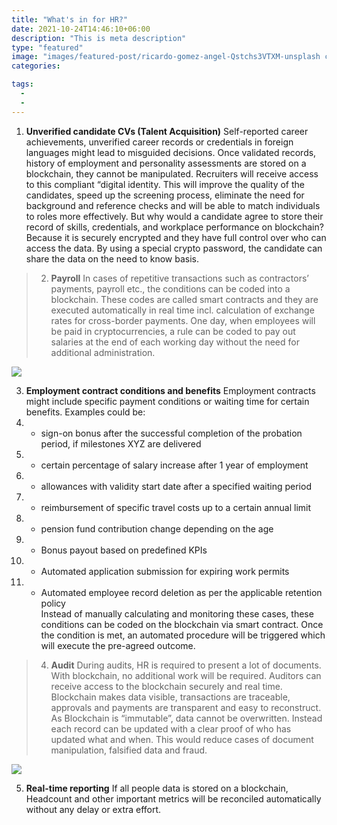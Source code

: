 ```yaml
---
title: "What's in for HR?"
date: 2021-10-24T14:46:10+06:00
description: "This is meta description"
type: "featured"
image: "images/featured-post/ricardo-gomez-angel-Qstchs3VTXM-unsplash cropped.jpg"
categories: 

tags:
  -
  - 
---
```



1. **Unverified candidate CVs (Talent Acquisition)**
Self-reported career achievements, unverified career records or credentials in foreign languages might lead to misguided decisions. 
Once validated records, history of employment and personality assessments are stored on a blockchain, they cannot be manipulated. Recruiters will receive access to this compliant “digital identity. This will improve the quality of the candidates, speed up the screening process, eliminate the need for background and reference checks and will be able to match individuals to roles more effectively.
But why would a candidate agree to store their record of skills, credentials, and workplace performance on blockchain? Because it is securely encrypted and they have full control over who can access the data. By using a special crypto password, the candidate can share the data on the need to know basis. 



> 2)	**Payroll** 
In cases of repetitive transactions such as contractors’ payments, payroll etc., the conditions can be coded into a blockchain. These codes are called smart contracts and they are executed automatically in real time incl. calculation of exchange rates for cross-border payments.
One day, when employees will be paid in cryptocurrencies, a rule can be coded to pay out salaries at the end of each working day without the need for additional administration.



![](../images/post-img.jpg)

3)	 **Employment contract conditions and benefits**
Employment contracts might include specific payment conditions or waiting time for certain benefits. Examples could be:
1)	- sign-on bonus after the successful completion of the probation period, if milestones XYZ are delivered
2)	- certain percentage of salary increase after 1 year of employment
3)	- allowances with validity start date after a specified waiting period
4)	- reimbursement of specific travel costs up to a certain annual limit
5)	- pension fund contribution change depending on the age
6)	- Bonus payout based on predefined KPIs
7)	- Automated application submission for expiring work permits
8)	- Automated employee record deletion as per the applicable retention policy  
Instead of manually calculating and monitoring these cases, these conditions can be coded on the blockchain via smart contract. Once the condition is met, an automated procedure will be triggered which will execute the pre-agreed outcome. 



> 4)	**Audit**
During audits, HR is required to present a lot of documents. With blockchain, no additional work will be required. Auditors can receive access to the blockchain securely and real time. Blockchain makes data visible, transactions are traceable, approvals and payments are transparent and easy to reconstruct.  
As Blockchain is “immutable”, data cannot be overwritten. Instead each record can be updated with a clear proof of who has updated what and when. This would reduce cases of document manipulation, falsified data and fraud.

![](../images/post-img.jpg)

5)	**Real-time reporting** 
If all people data is stored on a blockchain, Headcount and other important metrics will be reconciled automatically without any delay or extra effort. 
